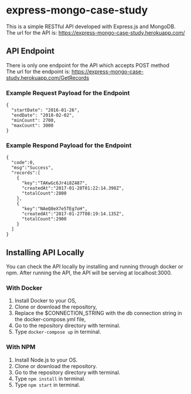 # express-mongo-case-study
This is a simple RESTful API developed with Express.js and MongoDB.  
The url for the API is: https://express-mongo-case-study.herokuapp.com/

## API Endpoint
There is only one endpoint for the API which accepts POST method  
The url for the endpoint is: https://express-mongo-case-study.herokuapp.com/GetRecords

### Example Request Payload for the Endpoint
```
{
  "startDate": "2016-01-26",
  "endDate": "2018-02-02",
  "minCount": 2700,
  "maxCount": 3000
}
```

### Example Respond Payload for the Endpoint
```
{
  "code":0,
  "msg":"Success",
  "records":[
    {
      "key":"TAKwGc6Jr4i8Z487",
      "createdAt":"2017-01-28T01:22:14.398Z",
      "totalCount":2800
    },
    {
      "key":"NAeQ8eX7e5TEg7oH",
      "createdAt":"2017-01-27T08:19:14.135Z",
      "totalCount":2900
    }
  ]
}
```

## Installing API Locally
You can check the API locally by installing and running through docker or npm. After running the API, the API will be serving at localhost:3000.

### With Docker
1. Install Docker to your OS,
2. Clone or download the repository,
3. Replace the $CONNECTION_STRING with the db connection string in the docker-compose.yml file,
4. Go to the repository directory with terminal.
5. Type ```docker-compose up``` in terminal.

### With NPM
1. Install Node.js to your OS.
2. Clone or download the repository.
3. Go to the repository directory with terminal.
4. Type ```npm install``` in terminal.
5. Type ```npm start``` in terminal.
